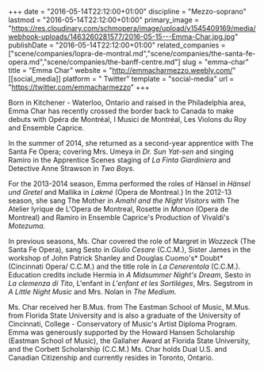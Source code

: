 +++
date = "2016-05-14T22:12:00+01:00"
discipline = "Mezzo-soprano"
lastmod = "2016-05-14T22:12:00+01:00"
primary_image = "https://res.cloudinary.com/schmopera/image/upload/v1545409169/media/webhook-uploads/1463260281577/2016-05-15---Emma-Char.jpg.jpg"
publishDate = "2016-05-14T22:12:00+01:00"
related_companies = ["scene/companies/lopra-de-montral.md","scene/companies/the-santa-fe-opera.md","scene/companies/the-banff-centre.md"]
slug = "emma-char"
title = "Emma Char"
website = "http://emmacharmezzo.weebly.com/"
[[social_media]]
platform = " Twitter"
template = "social-media"
url = "https://twitter.com/emmacharmezzo"
+++

Born in Kitchener - Waterloo, Ontario and raised in the Philadelphia area, Emma Char has recently crossed the border back to Canada to make debuts with Opéra de Montréal, I Musici de Montréal, Les Violons du Roy and Ensemble Caprice. 

In the summer of 2014, she returned as a second-year apprentice with The Santa Fe Opera; covering Mrs. Umeya in *Dr. Sun Yat-sen* and singing Ramiro in the Apprentice Scenes staging of *La Finta Giardiniera* and Detective Anne Strawson in *Two Boys*.

For the 2013-2014 season, Emma performed the roles of Hänsel in *Hänsel und Gretel* and Mallika in *Lakmé* (Opera de Montreal.) In the 2012-13 season, she sang The Mother in *Amahl and the Night Visitors* with The Atelier lyrique de L'Opera de Montreal, Rosette in *Manon* (Opera de Montreal) and Ramiro in Ensemble Caprice's Production of Vivaldi's *Motezuma*. 

In previous seasons, Ms. Char covered the role of Margret in *Wozzeck* (The Santa Fe Opera), sang Sesto in *Giulio Cesare* (C.C.M.), Sister James in the workshop of John Patrick Shanley and Douglas Cuomo's* Doubt* (Cincinnati Opera/ C.C.M.) and the title role in *La Cenerentola* (C.C.M.).  Education credits include Hermia in *A Midsummer Night's Dream*, Sesto in *La clemenza di Tito*, L'enfant in *L'enfant et les Sortiléges*, Mrs. Segstrom in *A Little Night Music* and Mrs. Nolan in *The Medium*. 

Ms. Char received her B.Mus. from The Eastman School of Music, M.Mus. from Florida State University and is also a graduate of the University of Cincinnati, College - Conservatory of Music's Artist Diploma Program. Emma was generously supported by the Howard Hansen Scholarship (Eastman School of Music),  the Gallaher Award at Florida State University, and the Corbett Scholarship (C.C.M.) Ms. Char holds Dual U.S. and Canadian Citizenship and currently resides in Toronto, Ontario. 
